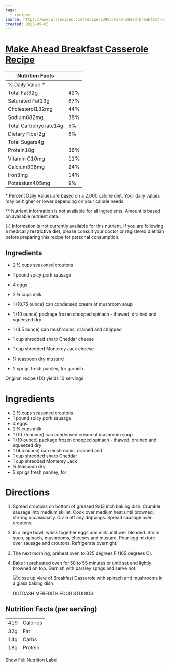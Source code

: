 ```yaml
---
tags:
  - recipes
source: https://www.allrecipes.com/recipe/23905/make-ahead-breakfast-casserole/
created: 2025-09-03
---
```

# [Make Ahead Breakfast Casserole Recipe](https://www.allrecipes.com/recipe/23905/make-ahead-breakfast-casserole/)
|   Nutrition Facts   |   |
|---------------------|---|
|  % Daily Value \*   |   |
|    Total Fat32g     |42%|
|  Saturated Fat13g   |67%|
|  Cholesterol132mg   |44%|
|     Sodium882mg     |38%|
|Total Carbohydrate14g|5% |
|   Dietary Fiber2g   |6% |
|   Total Sugars4g    |   |
|     Protein18g      |36%|
|    Vitamin C10mg    |11%|
|    Calcium308mg     |24%|
|       Iron3mg       |14%|
|   Potassium405mg    |9% |

\* Percent Daily Values are based on a 2,000 calorie diet. Your daily values may be higher or lower depending on your calorie needs.

\*\* Nutrient information is not available for all ingredients. Amount is based on available nutrient data.

(-) Information is not currently available for this nutrient. If you are following a medically restrictive diet, please consult your doctor or registered dietitian before preparing this recipe for personal consumption.
## Ingredients

- 2 ½ cups seasoned croutons
    
- 1 pound spicy pork sausage
    
- 4 eggs
    
- 2 ¼ cups milk
    
- 1 (10.75 ounce) can condensed cream of mushroom soup
    
- 1 (10 ounce) package frozen chopped spinach - thawed, drained and squeezed dry
    
- 1 (4.5 ounce) can mushrooms, drained and chopped
    
- 1 cup shredded sharp Cheddar cheese
    
- 1 cup shredded Monterey Jack cheese
    
- ¼ teaspoon dry mustard
    
- 2 sprigs fresh parsley, for garnish

Original recipe (1X) yields 10 servings
# Ingredients
- 2 ½ cups seasoned croutons
- 1 pound spicy pork sausage 
- 4 eggs  
- 2 ¼ cups milk  
- 1 (10.75 ounce) can condensed cream of mushroom soup  
- 1 (10 ounce) package frozen chopped spinach - thawed, drained and squeezed dry
- 1 (4.5 ounce) can mushrooms, drained and 
- 1 cup shredded sharp Cheddar 
- 1 cup shredded Monterey Jack 
- ¼ teaspoon dry 
- 2 sprigs fresh parsley, for 

# Directions

1. Spread croutons on bottom of greased 9x13 inch baking dish. Crumble sausage into medium skillet. Cook over medium heat until browned, stirring occasionally. Drain off any drippings. Spread sausage over croutons.    
2. In a large bowl, whisk together eggs and milk until well blended. Stir in soup, spinach, mushrooms, cheeses and mustard. Pour egg mixture over sausage and croutons. Refrigerate overnight.
3. The next morning, preheat oven to 325 degrees F (165 degrees C).
4. Bake in preheated oven for 50 to 55 minutes or until set and lightly browned on top. Garnish with parsley sprigs and serve hot.
    
    ![close up view of Breakfast Casserole with spinach and mushrooms in a glass baking dish](https://www.allrecipes.com/thmb/xoFhL16SiK6-qBartyM6GyjzXNI=/1500x0/filters:no_upscale\(\):max_bytes\(150000\):strip_icc\(\):format\(webp\)/23905-make-ahead-breakfast-casserole-DDMFS-1x1-1-df44ef3dede94d26b502ae7e7831f565.jpg)
    
    DOTDASH MEREDITH FOOD STUDIOS

## Nutrition Facts (per serving)

|   |   |
|---|---|
|419|Calories|
|32g|Fat|
|14g|Carbs|
|18g|Protein|

Show Full Nutrition Label